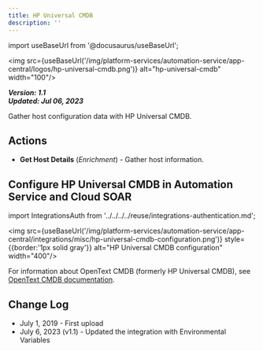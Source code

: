 ```yaml
---
title: HP Universal CMDB
description: ''
---
```

import useBaseUrl from '@docusaurus/useBaseUrl';

<img src={useBaseUrl('/img/platform-services/automation-service/app-central/logos/hp-universal-cmdb.png')} alt="hp-universal-cmdb" width="100"/>

***Version: 1.1  
Updated: Jul 06, 2023***

Gather host configuration data with HP Universal CMDB.

## Actions

* **Get Host Details** (*Enrichment*) - Gather host information.

## Configure HP Universal CMDB in Automation Service and Cloud SOAR

import IntegrationsAuth from '../../../../reuse/integrations-authentication.md';

<IntegrationsAuth/>

<img src={useBaseUrl('/img/platform-services/automation-service/app-central/integrations/misc/hp-universal-cmdb-configuration.png')} style={{border:'1px solid gray'}} alt="HP Universal CMDB configuration" width="400"/>

For information about OpenText CMDB (formerly HP Universal CMDB), see [OpenText CMDB documentation](https://www.opentext.com/what-is/cmdb).

## Change Log

* July 1, 2019 - First upload
* July 6, 2023 (v1.1) - Updated the integration with Environmental Variables
